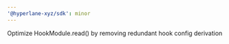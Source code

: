 ```yaml
---
'@hyperlane-xyz/sdk': minor
---
```


Optimize HookModule.read() by removing redundant hook config derivation
